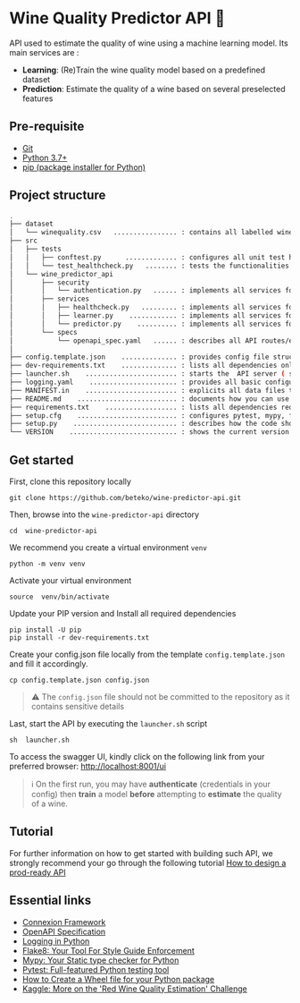# Wine Quality Predictor API :wine_glass:

API used to estimate the quality of wine using a machine learning model. Its main services are :

 - **Learning**: (Re)Train the wine quality model based on a predefined dataset 
 - **Prediction**: Estimate the quality of a wine based on several preselected features


## Pre-requisite 

- [Git](https://git-scm.com/book/fr/v2/D%C3%A9marrage-rapide-Installation-de-Git)
- [Python 3.7+](https://www.python.org/downloads/)
- [pip (package installer for Python)](https://pip.pypa.io/en/stable/installation/) 


## Project structure

```bash
.
├── dataset
│   └── winequality.csv   ................ : contains all labelled wine quality records to train and test the model
├── src
│   ├── tests
│   │   ├── conftest.py      ............. : configures all unit test hooks and global fixtures  
│   │   └── test_healthcheck.py   ........ : tests the functionalities of healthcheck module ( healthcheck.py )
│   └── wine_predictor_api
│       ├── security
│       │   └── authentication.py   ...... : implements all services for authenticating the users
│       ├── services
│       │   ├── healthcheck.py   ......... : implements all services for checking if API is up or not 
│       │   ├── learner.py    ............ : implements all services for (re)training the model
│       │   └── predictor.py    .......... : implements all services for estimating the wine quality 
│       └── specs
│           └── openapi_spec.yaml   ...... : describes all API routes/endpoints documentations 
│ 
├── config.template.json    .............. : provides config file structure without credentials (used for testing)
├── dev-requirements.txt    .............. : lists all dependencies only used during development phase
├── launcher.sh    ....................... : starts the  API server ( should be used only in development phase ) 
├── logging.yaml    ...................... : provides all basic configurations needed for logging
├── MANIFEST.in    ....................... : explicits all data files to be included when packaging the code
├── README.md    ......................... : documents how you can use and design this project ( You are reading it !)
├── requirements.txt    .................. : lists all dependencies required during development and production phase
├── setup.cfg    ......................... : configures pytest, mypy, flake8 ... 
├── setup.py    .......................... : describes how the code should be packaged and installed 
└── VERSION    ........................... : shows the current version of the  API Version

```

## Get started  


First, clone this repository locally 

```shell
git clone https://github.com/beteko/wine-predictor-api.git
```

Then, browse into the `wine-predictor-api` directory 


```shell
cd  wine-predictor-api
```

We recommend you create a virtual environment  `venv` 


```shell
python -m venv venv
```

Activate your virtual environment 

```shell
source  venv/bin/activate
```


Update your PIP version and Install all required dependencies 
```shell
pip install -U pip
pip install -r dev-requirements.txt
```

Create your config.json file locally from the template `config.template.json` and fill it accordingly. 
```shell
cp config.template.json config.json
```

> :warning: The `config.json` file should not be committed to the repository as it contains sensitive details


Last, start the API by executing the  `launcher.sh` script
```shell
sh  launcher.sh
```

To access the swagger UI, kindly click on the following link from your preferred browser: [http://localhost:8001/ui](http://localhost:8001/ui)


> :information_source: On the first run, you may have **authenticate** (credentials in your config) then  **train** a model **before** attempting to **estimate** the quality of a wine.



## Tutorial


For further information on how to get started with building such API, we strongly recommend your go through the following tutorial  [How to design a prod-ready API](https://github.com/beteko/tutorials-design-prod-ready-apis/blob/main/README.md) 


## Essential links


- [Connexion Framework](https://github.com/spec-first/connexion)
- [OpenAPI Specification](https://swagger.io/specification/)
- [Logging in Python](https://realpython.com/python-logging/)
- [Flake8: Your Tool For Style Guide Enforcement](https://flake8.pycqa.org/en/latest/)
- [Mypy: Your Static type checker for Python](https://mypy.readthedocs.io/en/stable/)
- [Pytest: Full-featured Python testing tool](https://docs.pytest.org/en/7.2.x/)
- [How to Create a Wheel file for your Python package](https://www.realpythonproject.com/how-to-create-a-wheel-file-for-your-python-package-and-import-it-in-another-project/)
- [Kaggle: More on the 'Red Wine Quality Estimation' Challenge](https://www.kaggle.com/datasets/uciml/red-wine-quality-cortez-et-al-2009)
